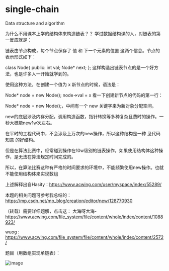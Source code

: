 # single-chain
Data structure and algorithm

为什么不用课本上学的结构体来构造链表？？
学过数据结构课的人，对链表的第一反应就是：

链表由节点构成，每个节点保存了 值 和 下一个元素的位置 这两个信息。节点的表示形式如下：

class Node{
public:
    int val;
    Node* next;
};
这样构造出链表节点的是一个好方法，也是许多人一开始就学到的。

使用这种方法，在创建一个值为 x 新节点的时候，语法是：

Node* node = new Node();
node->val = x
看一下创建新节点的代码的第一行：

Node* node = new Node();，中间有一个 new 关键字来为新对象分配空间。

new的底层涉及内存分配，调用构造函数，指针转换等多种复杂且费时的操作。一秒大概能new1w次左右。

在平时的工程代码中，不会涉及上万次的new操作，所以这种结构是一种 见代码知意 的好结构。

但是在算法比赛中，经常碰到操作在10w级别的链表操作，如果使用结构体这种操作，是无法在算法规定时间完成的。

所以，在算法比赛这种有严格的时间要求的环境中，不能频繁使用new操作。也就不能使用结构体来实现数组

上述解释出自Hasity：https://www.acwing.com/user/myspace/index/55289/

本题的相关问题可参考我总结的：https://mp.csdn.net/mp_blog/creation/editor/new/128770930

（转载）需要详细题解，点击这： 大海呀大海-https://www.acwing.com/file_system/file/content/whole/index/content/1088923/

wuog :
https://www.acwing.com/file_system/file/content/whole/index/content/2572/

 题目（用数组实现单链表）：
    
  ![image](https://user-images.githubusercontent.com/121226086/214876237-2cbd752d-2c45-4726-833c-79d327762488.png)
